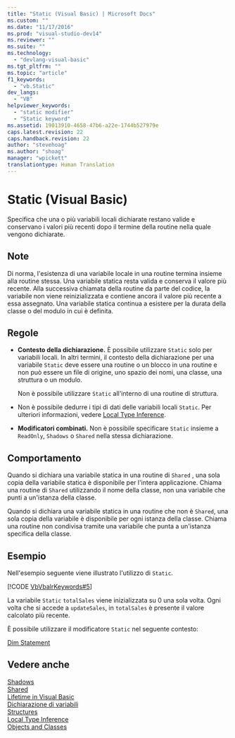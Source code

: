 ```yaml
---
title: "Static (Visual Basic) | Microsoft Docs"
ms.custom: ""
ms.date: "11/17/2016"
ms.prod: "visual-studio-dev14"
ms.reviewer: ""
ms.suite: ""
ms.technology: 
  - "devlang-visual-basic"
ms.tgt_pltfrm: ""
ms.topic: "article"
f1_keywords: 
  - "vb.Static"
dev_langs: 
  - "VB"
helpviewer_keywords: 
  - "static modifier"
  - "Static keyword"
ms.assetid: 19013910-4658-47b6-a22e-1744b527979e
caps.latest.revision: 22
caps.handback.revision: 22
author: "stevehoag"
ms.author: "shoag"
manager: "wpickett"
translationtype: Human Translation
---
```

# Static (Visual Basic)
Specifica che una o più variabili locali dichiarate restano valide e conservano i valori più recenti dopo il termine della routine nella quale vengono dichiarate.  
  
## Note  
 Di norma, l'esistenza di una variabile locale in una routine termina insieme alla routine stessa.  Una variabile statica resta valida e conserva il valore più recente.  Alla successiva chiamata della routine da parte del codice, la variabile non viene reinizializzata e contiene ancora il valore più recente a essa assegnato.  Una variabile statica continua a esistere per la durata della classe o del modulo in cui è definita.  
  
## Regole  
  
-   **Contesto della dichiarazione.** È possibile utilizzare `Static` solo per variabili locali.  In altri termini, il contesto della dichiarazione per una variabile `Static` deve essere una routine o un blocco in una routine e non può essere un file di origine, uno spazio dei nomi, una classe, una struttura o un modulo.  
  
     Non è possibile utilizzare `Static` all'interno di una routine di struttura.  
  
-   Non è possibile dedurre i tipi di dati delle variabili locali `Static`.  Per ulteriori informazioni, vedere [Local Type Inference](../../../visual-basic/programming-guide/language-features/variables/local-type-inference.md).  
  
-   **Modificatori combinati.** Non è possibile specificare `Static` insieme a `ReadOnly`, `Shadows` o `Shared` nella stessa dichiarazione.  
  
## Comportamento  
 Quando si dichiara una variabile statica in una routine di `Shared` , una sola copia della variabile statica è disponibile per l'intera applicazione.  Chiama una routine di `Shared` utilizzando il nome della classe, non una variabile che punti a un'istanza della classe.  
  
 Quando si dichiara una variabile statica in una routine che non è `Shared`, una sola copia della variabile è disponibile per ogni istanza della classe.  Chiama una routine non condivisa tramite una variabile che punta a un'istanza specifica della classe.  
  
## Esempio  
 Nell'esempio seguente viene illustrato l'utilizzo di `Static`.  
  
 [!CODE [VbVbalrKeywords#5](../CodeSnippet/VS_Snippets_VBCSharp/VbVbalrKeywords#5)]  
  
 La variabile `Static` `totalSales` viene inizializzata su 0 una sola volta.  Ogni volta che si accede a `updateSales`, in `totalSales` è presente il valore calcolato più recente.  
  
 È possibile utilizzare il modificatore `Static` nel seguente contesto:  
  
 [Dim Statement](../../../visual-basic/language-reference/statements/dim-statement.md)  
  
## Vedere anche  
 [Shadows](../../../visual-basic/language-reference/modifiers/shadows.md)   
 [Shared](../../../visual-basic/language-reference/modifiers/shared.md)   
 [Lifetime in Visual Basic](../../../visual-basic/programming-guide/language-features/declared-elements/lifetime.md)   
 [Dichiarazione di variabili](../../../visual-basic/programming-guide/language-features/variables/variable-declaration.md)   
 [Structures](../../../visual-basic/programming-guide/language-features/data-types/structures.md)   
 [Local Type Inference](../../../visual-basic/programming-guide/language-features/variables/local-type-inference.md)   
 [Objects and Classes](../../../visual-basic/programming-guide/language-features/objects-and-classes/index.md)